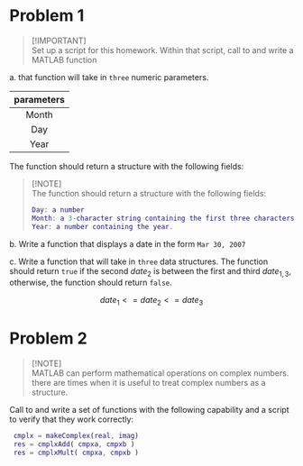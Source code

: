
# Problem 1 

>\[!IMPORTANT]\
> Set up a script for this homework. Within that script, call to and write a MATLAB
function

a. that function will take in `three` numeric parameters. 

| parameters |
|:----------:|
|   Month    | 
|    Day     |
|    Year    | 

The function should return a structure with the following fields:

>\[!NOTE]\
> The function should return a structure with the following fields:
>```matlab
>Day: a number
>Month: a 3-character string containing the first three characters of the month name
>Year: a number containing the year.
>```

b. Write a function that displays a date in the form `Mar 30, 2007`

c. Write a function that will take in `three` data structures. The function should
return `true` if the second $date_2$ is between the first and third $date_{1,3}$, otherwise, the
function should return `false`. 

$$
date_1 <= date_2 <= date_3
$$

# Problem 2

>\[!NOTE]\
MATLAB can perform mathematical operations on complex
   numbers. there are times when it is useful to treat complex numbers as a structure.

   Call to and write a set of functions with the following capability and a script to verify that they
   work correctly:
  ```matlab
   cmplx = makeComplex(real, imag)
   res = cmplxAdd( cmpxa, cmpxb )
   res = cmplxMult( cmpxa, cmpxb )
  ```
